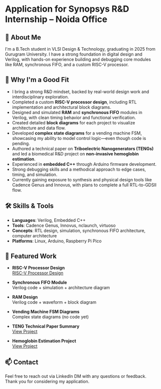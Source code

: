 # Application for Synopsys R&D Internship – Noida Office

## 👋 About Me
I'm a B.Tech student in VLSI Design & Technology, graduating in 2025 from Gurugram University. 
I have a strong foundation in digital design and Verilog, with hands-on experience building and debugging core modules like RAM, synchronous FIFO, and a custom RISC-V processor.

## 🎯 Why I'm a Good Fit
- I bring a strong R&D mindset, backed by real-world design work and interdisciplinary exploration.
- Completed a custom **RISC-V processor design**, including RTL implementation and architectural block diagrams.
- Designed and simulated **RAM** and **synchronous FIFO** modules in Verilog, with clean timing behavior and functional verification.
- Created detailed **block diagrams** for each project to visualize architecture and data flow.
- Developed **complex state diagrams** for a vending machine FSM, showcasing my ability to model control logic—even though code is pending.
- Authored a technical paper on **Triboelectric Nanogenerators (TENGs)** and led a biomedical R&D project on **non-invasive hemoglobin estimation**.
- Experienced in **embedded C++** through Arduino firmware development.
- Strong debugging skills and a methodical approach to edge cases, timing, and simulation.
- Currently gaining exposure to synthesis and physical design tools like Cadence Genus and Innovus, with plans to complete a full RTL-to-GDSII flow.

## 🛠️ Skills & Tools
- **Languages**: Verilog, Embedded C++
- **Tools**: Cadence Genus, Innovus, nclaunch, virtuoso
- **Concepts**: RTL design, simulation, synchronous FIFO architecture, computer architecture
- **Platforms**: Linux, Arduino, Raspberry Pi Pico

## 📁 Featured Work

- **RISC-V Processor Design**  
  [RISC-V Processor Design](risc-v.v) 

- **Synchronous FIFO Module**  
  Verilog code + simulation + architecture diagram

- **RAM Design**  
  Verilog code + waveform + block diagram

- **Vending Machine FSM Diagrams**  
  Complex state diagrams (no code yet)

- **TENG Technical Paper Summary**  
  [View Project](https://your-link-here.com)

- **Hemoglobin Estimation Project**  
  [View Project](https://your-link-here.com)

## 📫 Contact
Feel free to reach out via LinkedIn DM with any questions or feedback.  
Thank you for considering my application.
